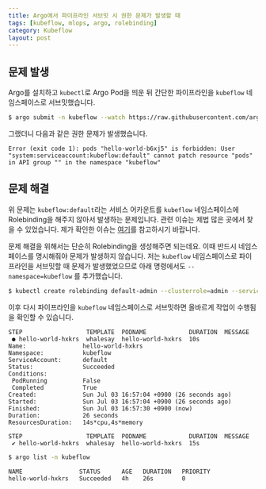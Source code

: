 ```yaml
---
title: Argo에서 파이프라인 서브밋 시 권한 문제가 발생할 때
tags: [kubeflow, mlops, argo, rolebinding]
category: Kubeflow
layout: post
---
```



<!--more-->

## 문제 발생

Argo를 설치하고 `kubectl`로 Argo Pod을 띄운 뒤 간단한 파이프라인을 `kubeflow` 네임스페이스로 서브밋했습니다.

```bash
$ argo submit -n kubeflow --watch https://raw.githubusercontent.com/argoproj/argo-workflows/master/examples/hello-world.yaml
```

그랬더니 다음과 같은 권한 문제가 발생했습니다.

```
Error (exit code 1): pods "hello-world-b6xj5" is forbidden: User "system:serviceaccount:kubeflow:default" cannot patch resource "pods" in API group "" in the namespace "kubeflow"
```

## 문제 해결

위 문제는 `kubeflow:default`라는 서비스 어카운트를 `kubeflow` 네임스페이스에 Rolebinding을 해주지 않아서 발생하는 문제입니다. 관련 이슈는 제법 많은 곳에서 찾을 수 있었습니다. 제가 확인한 이슈는 [여기](https://github.com/argoproj/argo-workflows/issues/1021)를 참고하시기 바랍니다. 

문제 해결을 위해서는 단순히 Rolebinding을 생성해주면 되는데요. 이때 반드시 네임스페이스를 명시해줘야 문제가 발생하지 않습니다. 저는 `kubeflow` 네임스페이스로 파이프라인을 서브밋할 때 문제가 발생했었으므로 아래 명령에서도 `--namespace=kubeflow` 를 추가했습니다.

```bash
$ kubectl create rolebinding default-admin --clusterrole=admin --serviceaccount=kubeflow:default --namespace=kubeflow
```

이후 다시 파이프라인을 `kubeflow` 네임스페이스로 서브밋하면 올바르게 작업이 수행됨을 확인할 수 있습니다.

```
STEP                  TEMPLATE  PODNAME            DURATION  MESSAGE
 ● hello-world-hxkrs  whalesay  hello-world-hxkrs  10s
Name:                hello-world-hxkrs
Namespace:           kubeflow
ServiceAccount:      default
Status:              Succeeded
Conditions:
 PodRunning          False
 Completed           True
Created:             Sun Jul 03 16:57:04 +0900 (26 seconds ago)
Started:             Sun Jul 03 16:57:04 +0900 (26 seconds ago)
Finished:            Sun Jul 03 16:57:30 +0900 (now)
Duration:            26 seconds
ResourcesDuration:   14s*cpu,4s*memory

STEP                  TEMPLATE  PODNAME            DURATION  MESSAGE
 ✔ hello-world-hxkrs  whalesay  hello-world-hxkrs  15s
```

```bash
$ argo list -n kubeflow

NAME                STATUS      AGE   DURATION   PRIORITY
hello-world-hxkrs   Succeeded   4h    26s        0
```